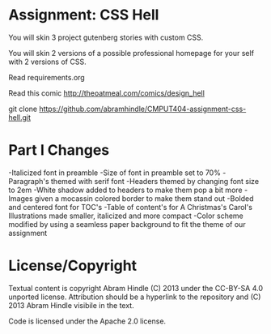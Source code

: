 Assignment: CSS Hell
====================

You will skin 3 project gutenberg stories with custom CSS.

You will skin 2 versions of a possible professional homepage for your
self with 2 versions of CSS.

Read requirements.org

Read this comic http://theoatmeal.com/comics/design_hell

git clone https://github.com/abramhindle/CMPUT404-assignment-css-hell.git

Part I Changes
===============
-Italicized font in preamble
-Size of font in preamble set to 70% 
-Paragraph's themed with serif font
-Headers themed by changing font size to 2em
-White shadow added to headers to make them pop a bit more
-Images given a mocassin colored border to make them stand out
-Bolded and centered font for TOC's
-Table of content's for A Christmas's Carol's Illustrations made smaller, italicized and more compact
-Color scheme modified by using a seamless paper background to fit the theme of our assignment

License/Copyright
=================

Textual content is copyright Abram Hindle (C) 2013 under the CC-BY-SA
4.0 unported license. Attribution should be a hyperlink to the
repository and (C) 2013 Abram Hindle visibile in the text.

Code is licensed under the Apache 2.0 license.


